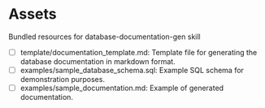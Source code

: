 # Assets

Bundled resources for database-documentation-gen skill

- [ ] template/documentation_template.md: Template file for generating the database documentation in markdown format.
- [ ] examples/sample_database_schema.sql: Example SQL schema for demonstration purposes.
- [ ] examples/sample_documentation.md: Example of generated documentation.
